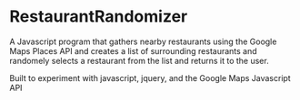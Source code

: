 # RestaurantRandomizer

A Javascript program that gathers nearby restaurants using the Google Maps Places API
and creates a list of surrounding restaurants and randomely selects a restaurant from the list
and returns it to the user.

Built to experiment with javascript, jquery, and the Google Maps Javascript API
